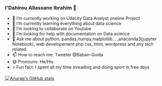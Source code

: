 ### I'Dahirou Allassane Ibrahim 👋

- 🔭 I’m currently working on Udacity Data Analyst oneline Project
- 🌱 I’m currently learning everything about data science
- 👯 I’m looking to collaborate on Youtube
- 🤔 I’m looking for help with documentation on Data science
- 💬 Ask me about python, pandas,numpy,matplotlib... ,anaconda3(jupyter Notebook), web developement php css, html, wordpress and any tech related
- 📫 How to reach me: Tweeter @Baban-Guida
- 😄 Pronouns: He/His
- ⚡ Fun fact: I spent all my time inreading and doing sport in free days

[![Anurag's GitHub stats](https://github-readme-stats.vercel.app/api?username=Dahirou-code)](https://github.com/anuraghazra/github-readme-stats)

